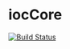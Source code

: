 # iocCore
[![Build Status](https://travis-ci.org/andregomars/iocCore.svg?branch=master)](https://travis-ci.org/andregomars/iocCore)
